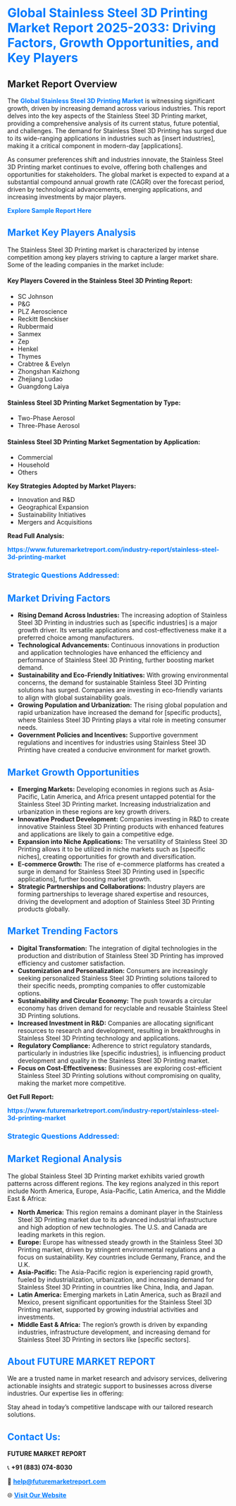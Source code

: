 <h1 style="color: #007BFF;">Global Stainless Steel 3D Printing Market Report 2025-2033: Driving Factors, Growth Opportunities, and Key Players</h1>

<section id="overview">
<h2>Market Report Overview</h2>
<p>The <a href="https://www.futuremarketreport.com/industry-report/stainless-steel-3d-printing-market" style="color: #007BFF; text-decoration: none;"><strong>Global Stainless Steel 3D Printing Market</strong></a> is witnessing significant growth, driven by increasing demand across various industries. This report delves into the key aspects of the Stainless Steel 3D Printing market, providing a comprehensive analysis of its current status, future potential, and challenges. The demand for Stainless Steel 3D Printing has surged due to its wide-ranging applications in industries such as [insert industries], making it a critical component in modern-day [applications].</p>
<p>As consumer preferences shift and industries innovate, the Stainless Steel 3D Printing market continues to evolve, offering both challenges and opportunities for stakeholders. The global market is expected to expand at a substantial compound annual growth rate (CAGR) over the forecast period, driven by technological advancements, emerging applications, and increasing investments by major players.</p>
</section>

<section id="overview">
<p><a href="https://www.futuremarketreport.com/request-sample/reportId=33302" style="color: #007BFF; text-decoration: none;"><strong>Explore Sample Report Here</strong></a></p>
</section>

<section id="key-players">
<h2 style="color: #007BFF;">Market Key Players Analysis</h2>
<p>The Stainless Steel 3D Printing market is characterized by intense competition among key players striving to capture a larger market share. Some of the leading companies in the market include:</p>
<h4>Key Players Covered in the Stainless Steel 3D Printing Report:</h4>
<ul><li>SC Johnson</li><li>P&amp;G</li><li>PLZ Aeroscience</li><li>Reckitt Benckiser</li><li>Rubbermaid</li><li>Sanmex</li><li>Zep</li><li>Henkel</li><li>Thymes</li><li>Crabtree &amp; Evelyn</li><li>Zhongshan Kaizhong</li><li>Zhejiang Ludao</li><li>Guangdong Laiya</li></ul>
<h4>Stainless Steel 3D Printing Market Segmentation by Type:</h4>
<ul><li>Two-Phase Aerosol</li><li>Three-Phase Aerosol</li></ul>

<h4>Stainless Steel 3D Printing Market Segmentation by Application:</h4>
<ul><li>Commercial</li><li>Household</li><li>Others</li></ul>
<p><strong>Key Strategies Adopted by Market Players:</strong></p>
<ul>
<li>Innovation and R&D</li>
<li>Geographical Expansion</li>
<li>Sustainability Initiatives</li>
<li>Mergers and Acquisitions</li>
</ul>
</section>

<section>
<p><strong>Read Full Analysis: </strong></p><a href="https://www.futuremarketreport.com/industry-report/stainless-steel-3d-printing-market" style="color: #007BFF; text-decoration: none;"><strong>https://www.futuremarketreport.com/industry-report/stainless-steel-3d-printing-market</strong></a>
<h3 style="color: #007BFF;">Strategic Questions Addressed:</h3>
</section>

<section id="driving-factors">
<h2 style="color: #007BFF;">Market Driving Factors</h2>
<ul>
<li><strong>Rising Demand Across Industries:</strong> The increasing adoption of Stainless Steel 3D Printing in industries such as [specific industries] is a major growth driver. Its versatile applications and cost-effectiveness make it a preferred choice among manufacturers.</li>
<li><strong>Technological Advancements:</strong> Continuous innovations in production and application technologies have enhanced the efficiency and performance of Stainless Steel 3D Printing, further boosting market demand.</li>
<li><strong>Sustainability and Eco-Friendly Initiatives:</strong> With growing environmental concerns, the demand for sustainable Stainless Steel 3D Printing solutions has surged. Companies are investing in eco-friendly variants to align with global sustainability goals.</li>
<li><strong>Growing Population and Urbanization:</strong> The rising global population and rapid urbanization have increased the demand for [specific products], where Stainless Steel 3D Printing plays a vital role in meeting consumer needs.</li>
<li><strong>Government Policies and Incentives:</strong> Supportive government regulations and incentives for industries using Stainless Steel 3D Printing have created a conducive environment for market growth.</li>
</ul>
</section>

<section id="growth-opportunities">
<h2 style="color: #007BFF;">Market Growth Opportunities</h2>
<ul>
<li><strong>Emerging Markets:</strong> Developing economies in regions such as Asia-Pacific, Latin America, and Africa present untapped potential for the Stainless Steel 3D Printing market. Increasing industrialization and urbanization in these regions are key growth drivers.</li>
<li><strong>Innovative Product Development:</strong> Companies investing in R&D to create innovative Stainless Steel 3D Printing products with enhanced features and applications are likely to gain a competitive edge.</li>
<li><strong>Expansion into Niche Applications:</strong> The versatility of Stainless Steel 3D Printing allows it to be utilized in niche markets such as [specific niches], creating opportunities for growth and diversification.</li>
<li><strong>E-commerce Growth:</strong> The rise of e-commerce platforms has created a surge in demand for Stainless Steel 3D Printing used in [specific applications], further boosting market growth.</li>
<li><strong>Strategic Partnerships and Collaborations:</strong> Industry players are forming partnerships to leverage shared expertise and resources, driving the development and adoption of Stainless Steel 3D Printing products globally.</li>
</ul>
</section>

<section id="trending-factors">
<h2 style="color: #007BFF;">Market Trending Factors</h2>
<ul>
<li><strong>Digital Transformation:</strong> The integration of digital technologies in the production and distribution of Stainless Steel 3D Printing has improved efficiency and customer satisfaction.</li>
<li><strong>Customization and Personalization:</strong> Consumers are increasingly seeking personalized Stainless Steel 3D Printing solutions tailored to their specific needs, prompting companies to offer customizable options.</li>
<li><strong>Sustainability and Circular Economy:</strong> The push towards a circular economy has driven demand for recyclable and reusable Stainless Steel 3D Printing solutions.</li>
<li><strong>Increased Investment in R&D:</strong> Companies are allocating significant resources to research and development, resulting in breakthroughs in Stainless Steel 3D Printing technology and applications.</li>
<li><strong>Regulatory Compliance:</strong> Adherence to strict regulatory standards, particularly in industries like [specific industries], is influencing product development and quality in the Stainless Steel 3D Printing market.</li>
<li><strong>Focus on Cost-Effectiveness:</strong> Businesses are exploring cost-efficient Stainless Steel 3D Printing solutions without compromising on quality, making the market more competitive.</li>
</ul>
</section>

<section>
<p><strong>Get Full Report: </strong></p><a href="https://www.futuremarketreport.com/industry-report/stainless-steel-3d-printing-market" style="color: #007BFF; text-decoration: none;"><strong>https://www.futuremarketreport.com/industry-report/stainless-steel-3d-printing-market</strong></a>
<h3 style="color: #007BFF;">Strategic Questions Addressed:</h3>
</section>


<section id="regional-analysis">
<h2 style="color: #007BFF;">Market Regional Analysis</h2>
<p>The global Stainless Steel 3D Printing market exhibits varied growth patterns across different regions. The key regions analyzed in this report include North America, Europe, Asia-Pacific, Latin America, and the Middle East & Africa:</p>
<ul>
<li><strong>North America:</strong> This region remains a dominant player in the Stainless Steel 3D Printing market due to its advanced industrial infrastructure and high adoption of new technologies. The U.S. and Canada are leading markets in this region.</li>
<li><strong>Europe:</strong> Europe has witnessed steady growth in the Stainless Steel 3D Printing market, driven by stringent environmental regulations and a focus on sustainability. Key countries include Germany, France, and the U.K.</li>
<li><strong>Asia-Pacific:</strong> The Asia-Pacific region is experiencing rapid growth, fueled by industrialization, urbanization, and increasing demand for Stainless Steel 3D Printing in countries like China, India, and Japan.</li>
<li><strong>Latin America:</strong> Emerging markets in Latin America, such as Brazil and Mexico, present significant opportunities for the Stainless Steel 3D Printing market, supported by growing industrial activities and investments.</li>
<li><strong>Middle East & Africa:</strong> The region’s growth is driven by expanding industries, infrastructure development, and increasing demand for Stainless Steel 3D Printing in sectors like [specific sectors].</li>
</ul>
</section>

<footer>
<h2 style="color: #007BFF;">About FUTURE MARKET REPORT</h2>
<p>We are a trusted name in market research and advisory services, delivering actionable insights and strategic support to businesses across diverse industries. Our expertise lies in offering:</p>

<p>Stay ahead in today’s competitive landscape with our tailored research solutions.</p>

<h2 style="color: #007BFF;">Contact Us:</h2>
<p><strong>FUTURE MARKET REPORT</strong></p>
<p>📞 <strong>+91 (883) 074-8030</strong></p>
<p>📧 <strong><a href="mailto:help@futuremarketreport.com" style="color: #007BFF;">help@futuremarketreport.com</a></strong></p>
<p>🌐 <strong><a href="https://www.futuremarketreport.com/" style="color: #007BFF;">Visit Our Website</a></strong></p>
</footer>